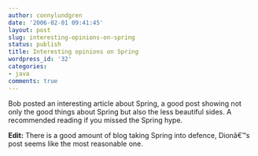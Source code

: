 ```yaml
---
author: connylundgren
date: '2006-02-01 09:41:45'
layout: post
slug: interesting-opinions-on-spring
status: publish
title: Interesting opinions on Spring
wordpress_id: '32'
categories:
- java
comments: true
---
```


Bob posted an interesting article about Spring, a good post showing not only
the good things about Spring but also the less beautiful sides. A recommended
reading if you missed the Spring hype.

**Edit:** There is a good amount of blog taking Spring into defence, Dionâ€™s post seems like the most reasonable one.

